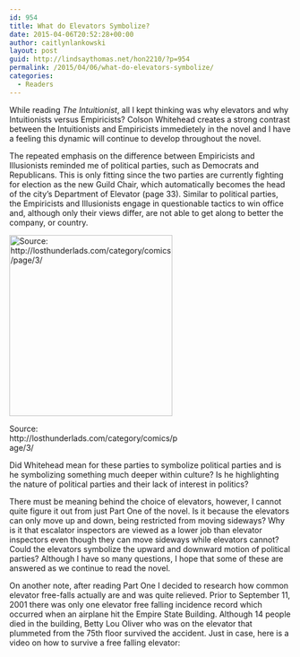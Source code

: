 ```yaml
---
id: 954
title: What do Elevators Symbolize?
date: 2015-04-06T20:52:28+00:00
author: caitlynlankowski
layout: post
guid: http://lindsaythomas.net/hon2210/?p=954
permalink: /2015/04/06/what-do-elevators-symbolize/
categories:
  - Readers
---
```

While reading _The Intuitionist_, all I kept thinking was why elevators and why Intuitionists versus Empiricists? Colson Whitehead creates a strong contrast between the Intuitionists and Empiricists immedietely in the novel and I have a feeling this dynamic will continue to develop throughout the novel.

The repeated emphasis on the difference between Empiricists and Illusionists reminded me of political parties, such as Democrats and Republicans. This is only fitting since the two parties are currently fighting for election as the new Guild Chair, which automatically becomes the head of the city&#8217;s Department of Elevator (page 33). Similar to political parties, the Empiricists and Illusionists engage in questionable tactics to win office and, although only their views differ, are not able to get along to better the company, or country.

<div id="attachment_955" style="width: 301px" class="wp-caption alignnone">
  <a href="http://lindsaythomas.net/hon2210/wp-content/uploads/sites/7/2015/04/think-november-2010.jpg"><img class=" wp-image-955" src="http://lindsaythomas.net/hon2210/wp-content/uploads/sites/7/2015/04/think-november-2010.jpg" alt="Source: http://losthunderlads.com/category/comics/page/3/" width="291" height="323" srcset="http://lindsaythomas.net/hon2210/wp-content/uploads/sites/7/2015/04/think-november-2010.jpg 600w, http://lindsaythomas.net/hon2210/wp-content/uploads/sites/7/2015/04/think-november-2010-270x300.jpg 270w, http://lindsaythomas.net/hon2210/wp-content/uploads/sites/7/2015/04/think-november-2010-100x111.jpg 100w, http://lindsaythomas.net/hon2210/wp-content/uploads/sites/7/2015/04/think-november-2010-150x167.jpg 150w, http://lindsaythomas.net/hon2210/wp-content/uploads/sites/7/2015/04/think-november-2010-200x222.jpg 200w, http://lindsaythomas.net/hon2210/wp-content/uploads/sites/7/2015/04/think-november-2010-300x334.jpg 300w, http://lindsaythomas.net/hon2210/wp-content/uploads/sites/7/2015/04/think-november-2010-450x500.jpg 450w" sizes="(max-width: 291px) 100vw, 291px" /></a>
  
  <p class="wp-caption-text">
    Source: http://losthunderlads.com/category/comics/page/3/
  </p>
</div>

Did Whitehead mean for these parties to symbolize political parties and is he symbolizing something much deeper within culture? Is he highlighting the nature of political parties and their lack of interest in politics?

There must be meaning behind the choice of elevators, however, I cannot quite figure it out from just Part One of the novel. Is it because the elevators can only move up and down, being restricted from moving sideways? Why is it that escalator inspectors are viewed as a lower job than elevator inspectors even though they can move sideways while elevators cannot? Could the elevators symbolize the upward and downward motion of political parties? Although I have so many questions, I hope that some of these are answered as we continue to read the novel.

On another note, after reading Part One I decided to research how common elevator free-falls actually are and was quite relieved. Prior to September 11, 2001 there was only one elevator free falling incidence record which occurred when an airplane hit the Empire State Building. Although 14 people died in the building, Betty Lou Oliver who was on the elevator that plummeted from the 75th floor survived the accident. Just in case, here is a video on how to survive a free falling elevator: